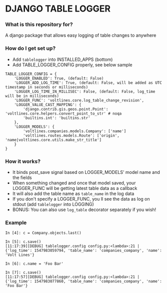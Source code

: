 #  DJANGO TABLE LOGGER #


### What is this repository for? ###

A django package that allows easy logging of table changes to anywhere


### How do I get set up? ###

* Add `tablelogger` into INSTALLED_APPS (bottom)
* Add TABLE_LOGGER_CONFIG properly, see below sample

```
TABLE_LOGGER_CONFIG = {
    'LOGGER_ENABLED': True, (default: False)
    'LOGGER_ADD_LOG_TIME': True, (default: False, will be added as UTC timestamp in seconds or milliseconds)
    'LOGGER_LOG_TIME_IN_MILLISEC': False, (default: False, log_time will be in milliseconds)
    'LOGGER_FUNC': 'voltlines.core.log_table_change_revision',
    'LOGGER_VALUE_CAST_MAPPING': {
        'django.contrib.gis.geos.point.Point': 'voltlines.core.helpers.convert_point_to_str' # noqa
        'builtins.int': 'builtins.str'
    },
    'LOGGER_MODELS': {
        'voltlines.companies.models.Company': ['name']
        'voltlines.routes.models.Route': ['origin', 'name|voltlines.core.utils.make_str_title']
    }
}
```

### How it works? ###

* It binds post_save signal based on LOGGER_MODELS' model name and the fields
* When something changed and once that model saved, your LOGGER_FUNC will be getting
latest table data as a callback
* It will also add the table name as `table_name` in the log data
* If you don't specify a LOGGER_FUNC, you ll see the data as log on stdout (add `tablelogger` into LOGGING)
* BONUS: You can also use `log_table` decorator separately if you wish!


### Example ###

```
In [4]: c = Company.objects.last()

In [5]: c.save()
[11:17:39][DEBUG] tablelogger.config config.py:<lambda>:21 | {'log_time': 1547983059794, 'table_name': 'companies_company', 'name': 'Volt Lines'}

In [6]: c.name = 'Foo Bar'

In [7]: c.save()
[11:17:57][DEBUG] tablelogger.config config.py:<lambda>:21 | {'log_time': 1547983077860, 'table_name': 'companies_company', 'name': 'Foo Bar'}
```
